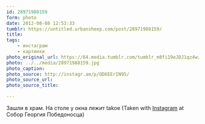 ```yaml
---
id: 28971988159
form: photo
date: 2012-08-08 12:53:33
tumblr: https://untitled.urbansheep.com/post/28971988159/
title:
tags:
    - инстаграм
    - картинки
photo_original_url: https://64.media.tumblr.com/tumblr_m8fi19eJDJ1qz4wzio1_640.jpg
photo: ../../media/28971988159.jpg
photo_caption:
photo_source: http://instagr.am/p/OD6EErIN95/
photo_source_url:
photo_source_title:

---
```


<p>Зашли в храм. На столе у окна лежит takoe (Taken with <a href="http://instagram.com">Instagram</a> at Собор Георгия Победоносца)</p>
